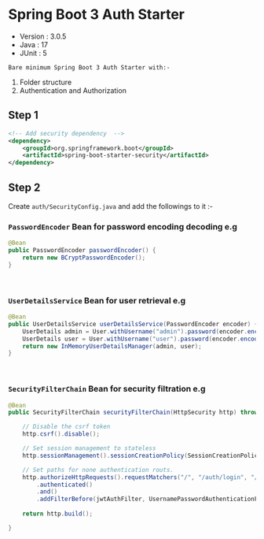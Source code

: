 # Spring Boot 3 Auth Starter
- Version : 3.0.5  
- Java : 17  
- JUnit : 5  

`Bare minimum Spring Boot 3 Auth Starter with:-`
1. Folder structure  
2. Authentication and Authorization

## Step 1
```xml
<!-- Add security dependency  -->
<dependency>
	<groupId>org.springframework.boot</groupId>
	<artifactId>spring-boot-starter-security</artifactId>
</dependency>
```

## Step 2
Create `auth/SecurityConfig.java` and add the followings to it :-  

### `PasswordEncoder` Bean for password encoding decoding e.g 
```java
@Bean
public PasswordEncoder passwordEncoder() {
    return new BCryptPasswordEncoder();
}
```
<br />

### `UserDetailsService` Bean for user retrieval e.g
```java
@Bean
public UserDetailsService userDetailsService(PasswordEncoder encoder) {
    UserDetails admin = User.withUsername("admin").password(encoder.encode("admin")).roles("ADMIN").build();
    UserDetails user = User.withUsername("user").password(encoder.encode("user")).roles("USER").build();
    return new InMemoryUserDetailsManager(admin, user);
}
```
<br />

### `SecurityFilterChain` Bean for security filtration e.g
```java
@Bean
public SecurityFilterChain securityFilterChain(HttpSecurity http) throws Exception {

    // Disable the csrf token
    http.csrf().disable();

    // Set session management to stateless
    http.sessionManagement().sessionCreationPolicy(SessionCreationPolicy.STATELESS);

    // Set paths for none authentication routs.
    http.authorizeHttpRequests().requestMatchers("/", "/auth/login", "/docs/**").permitAll().anyRequest()
        .authenticated()
        .and()
        .addFilterBefore(jwtAuthFilter, UsernamePasswordAuthenticationFilter.class);
        
    return http.build();

}
```
 





